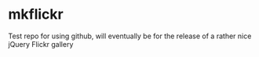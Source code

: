 mkflickr
========

Test repo for using github, will eventually be for the release of a rather nice jQuery Flickr gallery
